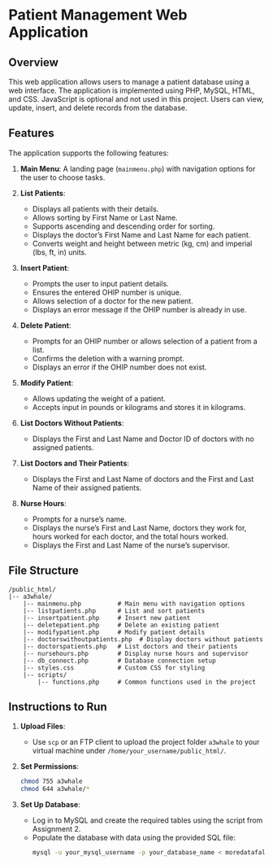 # Patient Management Web Application

## Overview
This web application allows users to manage a patient database using a web interface. The application is implemented using PHP, MySQL, HTML, and CSS. JavaScript is optional and not used in this project. Users can view, update, insert, and delete records from the database.

## Features
The application supports the following features:

1. **Main Menu**: A landing page (`mainmenu.php`) with navigation options for the user to choose tasks.

2. **List Patients**:
   - Displays all patients with their details.
   - Allows sorting by First Name or Last Name.
   - Supports ascending and descending order for sorting.
   - Displays the doctor’s First Name and Last Name for each patient.
   - Converts weight and height between metric (kg, cm) and imperial (lbs, ft, in) units.

3. **Insert Patient**:
   - Prompts the user to input patient details.
   - Ensures the entered OHIP number is unique.
   - Allows selection of a doctor for the new patient.
   - Displays an error message if the OHIP number is already in use.

4. **Delete Patient**:
   - Prompts for an OHIP number or allows selection of a patient from a list.
   - Confirms the deletion with a warning prompt.
   - Displays an error if the OHIP number does not exist.

5. **Modify Patient**:
   - Allows updating the weight of a patient.
   - Accepts input in pounds or kilograms and stores it in kilograms.

6. **List Doctors Without Patients**:
   - Displays the First and Last Name and Doctor ID of doctors with no assigned patients.

7. **List Doctors and Their Patients**:
   - Displays the First and Last Name of doctors and the First and Last Name of their assigned patients.

8. **Nurse Hours**:
   - Prompts for a nurse’s name.
   - Displays the nurse’s First and Last Name, doctors they work for, hours worked for each doctor, and the total hours worked.
   - Displays the First and Last Name of the nurse’s supervisor.

## File Structure
```
/public_html/
|-- a3whale/
    |-- mainmenu.php          # Main menu with navigation options
    |-- listpatients.php      # List and sort patients
    |-- insertpatient.php     # Insert new patient
    |-- deletepatient.php     # Delete an existing patient
    |-- modifypatient.php     # Modify patient details
    |-- doctorswithoutpatients.php  # Display doctors without patients
    |-- doctorspatients.php   # List doctors and their patients
    |-- nursehours.php        # Display nurse hours and supervisor
    |-- db_connect.php        # Database connection setup
    |-- styles.css            # Custom CSS for styling
    |-- scripts/
        |-- functions.php     # Common functions used in the project
```

## Instructions to Run
1. **Upload Files**:
   - Use `scp` or an FTP client to upload the project folder `a3whale` to your virtual machine under `/home/your_username/public_html/`.

2. **Set Permissions**:
   ```bash
   chmod 755 a3whale
   chmod 644 a3whale/*
   ```

3. **Set Up Database**:
   - Log in to MySQL and create the required tables using the script from Assignment 2.
   - Populate the database with data using the provided SQL file:
     ```bash
     mysql -u your_mysql_username -p your_database_name < moredatafall2024.sql
     ```
